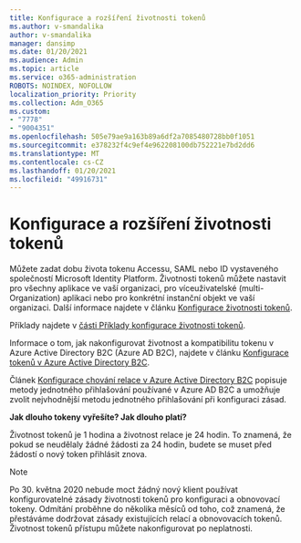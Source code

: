 ```yaml
---
title: Konfigurace a rozšíření životnosti tokenů
ms.author: v-smandalika
author: v-smandalika
manager: dansimp
ms.date: 01/20/2021
ms.audience: Admin
ms.topic: article
ms.service: o365-administration
ROBOTS: NOINDEX, NOFOLLOW
localization_priority: Priority
ms.collection: Adm_O365
ms.custom:
- "7778"
- "9004351"
ms.openlocfilehash: 505e79ae9a163b89a6df2a7085480728bb0f1051
ms.sourcegitcommit: e378232f4c9ef4e962208100db752221e7bd2dd6
ms.translationtype: MT
ms.contentlocale: cs-CZ
ms.lasthandoff: 01/20/2021
ms.locfileid: "49916731"
---
```

# <a name="configure-and-extend-token-lifetimes"></a>Konfigurace a rozšíření životnosti tokenů

Můžete zadat dobu života tokenu Accessu, SAML nebo ID vystaveného společností Microsoft Identity Platform. Životnosti tokenů můžete nastavit pro všechny aplikace ve vaší organizaci, pro víceuživatelské (multi-Organization) aplikaci nebo pro konkrétní instanční objekt ve vaší organizaci. Další informace najdete v článku [Konfigurace životnosti tokenů](https://docs.microsoft.com/azure/active-directory/develop/active-directory-configurable-token-lifetimes).

Příklady najdete v [části Příklady konfigurace životnosti tokenů](https://docs.microsoft.com/azure/active-directory/develop/configure-token-lifetimes).

Informace o tom, jak nakonfigurovat životnost a kompatibilitu tokenu v Azure Active Directory B2C (Azure AD B2C), najdete v článku [Konfigurace tokenů v Azure Active Directory B2C](https://docs.microsoft.com/azure/active-directory-b2c/configure-tokens?pivots=b2c-user-flow).

Článek [Konfigurace chování relace v Azure Active Directory B2C](https://docs.microsoft.com/azure/active-directory-b2c/session-behavior?pivots=b2c-user-flow) popisuje metody jednotného přihlašování používané v Azure AD B2C a umožňuje zvolit nejvhodnější metodu jednotného přihlašování při konfiguraci zásad.

**Jak dlouho tokeny vyřešíte? Jak dlouho platí?**

Životnost tokenů je 1 hodina a životnost relace je 24 hodin. To znamená, že pokud se neudělaly žádné žádosti za 24 hodin, budete se muset před žádostí o nový token přihlásit znova.

> [!NOTE]
> Po 30. května 2020 nebude moct žádný nový klient používat konfigurovatelné zásady životnosti tokenů pro konfiguraci a obnovovací tokeny. Odmítání proběhne do několika měsíců od toho, což znamená, že přestáváme dodržovat zásady existujících relací a obnovovacích tokenů. Životnost tokenů přístupu můžete nakonfigurovat po neplatnosti.






